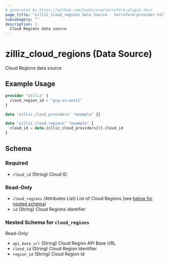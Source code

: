 ```yaml
---
# generated by https://github.com/hashicorp/terraform-plugin-docs
page_title: "zilliz_cloud_regions Data Source - terraform-provider-zilliz"
subcategory: ""
description: |-
  Cloud Regions data source
---
```


# zilliz_cloud_regions (Data Source)

Cloud Regions data source

## Example Usage

```terraform
provider "zilliz" {
  cloud_region_id = "gcp-us-west1"
}

data "zilliz_cloud_providers" "example" {}

data "zilliz_cloud_regions" "example" {
  cloud_id = data.zilliz_cloud_providers[0].cloud_id
}
```

<!-- schema generated by tfplugindocs -->
## Schema

### Required

- `cloud_id` (String) Cloud ID

### Read-Only

- `cloud_regions` (Attributes List) List of Cloud Regions (see [below for nested schema](#nestedatt--cloud_regions))
- `id` (String) Cloud Regions identifier

<a id="nestedatt--cloud_regions"></a>
### Nested Schema for `cloud_regions`

Read-Only:

- `api_base_url` (String) Cloud Region API Base URL
- `cloud_id` (String) Cloud Region Identifier
- `region_id` (String) Cloud Region Id
